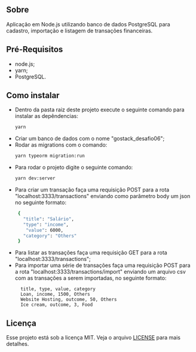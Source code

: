 <h2>Sobre</h2>
<p>Aplicação em Node.js utilizando banco de dados PostgreSQL para cadastro, importação e listagem de transações financeiras.</p>

<h2>Pré-Requisitos</h2>
<ul>
  <li>node.js;</li>
  <li>yarn;</li>
  <li>PostgreSQL.</li>
</ul>

<h2>Como instalar</h2>
<ul>
  <li>
    Dentro da pasta raiz deste projeto execute o seguinte comando para instalar as depêndencias: 
   
   ```bash
   yarn
   
   ```
  
  </li>
  <li>Criar um banco de dados com o nome "gostack_desafio06";</li>
  <li>Rodar as migrations com o comando:
  

   ```bash
   yarn typeorm migration:run
   ```
  </li>
  <li>
    Para rodar o projeto digite o seguinte comando:
    
   ```bash
   yarn dev:server
   ```

  </li>

<li>
    Para criar um transação faça uma requisição POST para a rota "localhost:3333/transactions" enviando como parâmetro body um json no seguinte formato:
   
   ```bash
    {
      "title": "Salário",
      "type": "income",
       "value": 6000,
      "category": "Others"
    }
   
   ```
  </li>
  
  <li>
    Para listar as transações faça uma requisição GET para a rota "localhost:3333/transactions";
  </li>
  
  <li>
    Para importar uma série de transações faça uma requisição POST para a rota "localhost:3333/transactions/import" enviando um arquivo csv com as transações a serem importadas, no seguinte formato:
    
      
      title, type, value, category
      Loan, income, 1500, Others
      Website Hosting, outcome, 50, Others
      Ice cream, outcome, 3, Food
      

 
    
  </li>
</ul>



<h2>Licença</h2>
<p>Esse projeto está sob a licença MIT. Veja o arquivo <a href="../LICENSE.md">LICENSE</a> para mais detalhes.</p>
